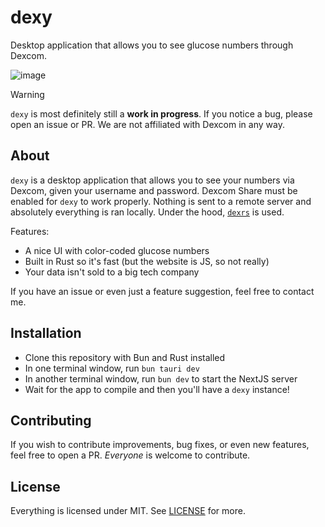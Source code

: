 # dexy
Desktop application that allows you to see glucose numbers through Dexcom.

![image](https://github.com/user-attachments/assets/bcb5209e-2a3e-449e-b534-247984249b48)

> [!WARNING]
> `dexy` is most definitely still a **work in progress**. If you notice a bug, please open an issue or PR. We are not affiliated with Dexcom in any way.

## About
`dexy` is a desktop application that allows you to see your numbers via Dexcom, given your username and password. Dexcom Share must be enabled for `dexy` to work properly. Nothing is sent to a remote server and absolutely everything is ran locally. Under the hood, [`dexrs`](https://github.com/makors/dexrs) is used.

Features:
- A nice UI with color-coded glucose numbers
- Built in Rust so it's fast (but the website is JS, so not really)
- Your data isn't sold to a big tech company

If you have an issue or even just a feature suggestion, feel free to contact me.

## Installation
- Clone this repository with Bun and Rust installed
- In one terminal window, run `bun tauri dev`
- In another terminal window, run `bun dev` to start the NextJS server
- Wait for the app to compile and then you'll have a `dexy` instance!

## Contributing
If you wish to contribute improvements, bug fixes, or even new features, feel free to open a PR. *Everyone* is welcome to contribute.

## License
Everything is licensed under MIT. See [LICENSE](https://github.com/makors/dexy/tree/main/LICENSE) for more.